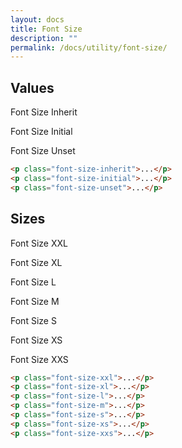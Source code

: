 ```yaml
---
layout: docs
title: Font Size
description: ""
permalink: /docs/utility/font-size/
---
```


## Values

<p class="font-size-inherit">Font Size Inherit</p>
<p class="font-size-initial">Font Size Initial</p>
<p class="font-size-unset">Font Size Unset</p>

```html
<p class="font-size-inherit">...</p>
<p class="font-size-initial">...</p>
<p class="font-size-unset">...</p>
```

## Sizes

<p class="font-size-xxl">Font Size XXL</p>
<p class="font-size-xl">Font Size XL</p>
<p class="font-size-l">Font Size L</p>
<p class="font-size-m">Font Size M</p>
<p class="font-size-s">Font Size S</p>
<p class="font-size-xs">Font Size XS</p>
<p class="font-size-xxs">Font Size XXS</p>

```html
<p class="font-size-xxl">...</p>
<p class="font-size-xl">...</p>
<p class="font-size-l">...</p>
<p class="font-size-m">...</p>
<p class="font-size-s">...</p>
<p class="font-size-xs">...</p>
<p class="font-size-xxs">...</p>
```
